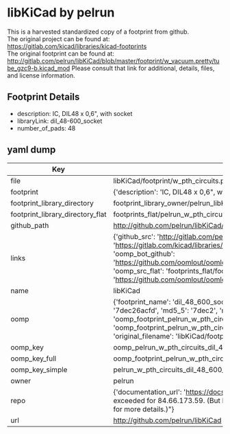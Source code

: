 # libKiCad by pelrun  
This is a harvested standardized copy of a footprint from github.  
The original project can be found at:  
https://gitlab.com/kicad/libraries/kicad-footprints  
The original footprint can be found at:
http://gitlab.com/pelrun/libKiCad/blob/master/footprint/w_vacuum.pretty/tube_gzc9-b.kicad_mod
Please consult that link for additional, details, files, and license information.  
## Footprint Details
* description: IC, DIL48 x 0,6", with socket  
* libraryLink: dil_48-600_socket  
* number_of_pads: 48  
## yaml dump  
| Key | Value |  
| --- | --- |  
| file | libKiCad/footprint/w_pth_circuits.pretty/dil_48-600_socket.kicad_mod |  
| footprint | {'description': 'IC, DIL48 x 0,6", with socket', 'libraryLink': 'dil_48-600_socket', 'number_of_pads': 48} |  
| footprint_library_directory | footprint_library_owner/pelrun_libKiCad |  
| footprint_library_directory_flat | footprints_flat/pelrun_w_pth_circuits_dil_48_600_socket/working |  
| github_path | http://github.com/pelrun/libKiCad/blob/master/footprint/w_pth_circuits.pretty/dil_48-600_socket.kicad_mod |  
| links | {'github_src': 'http://gitlab.com/pelrun/libKiCad/blob/master/footprint/w_vacuum.pretty/tube_gzc9-b.kicad_mod', 'github_src_repo': 'https://gitlab.com/kicad/libraries/kicad-footprints', 'oomp_bot': 'footprints/pelrun_w_pth_circuits_dil_48_600_socket/working', 'oomp_bot_github': 'https://github.com/oomlout/oomlout_oomp_footprint_bot/tree/main/footprints/pelrun_w_pth_circuits_dil_48_600_socket/working', 'oomp_src_flat': 'footprints_flat/footprints_flat/pelrun_w_pth_circuits_dil_48_600_socket/working', 'oomp_src_flat_github': 'https://github.com/oomlout/oomlout_oomp_footprint_src/tree/main/footprints_flat/pelrun_w_pth_circuits_dil_48_600_socket/working'} |  
| name | libKiCad |  
| oomp | {'footprint_name': 'dil_48_600_socket', 'library_name': 'w_pth_circuits', 'md5': '7dec26acfd93bb149f66d47e84444c2f', 'md5_10': '7dec26acfd', 'md5_5': '7dec2', 'md5_6': '7dec26', 'oomp_key': 'oomp_pelrun_w_pth_circuits_dil_48_600_socket', 'oomp_key_extra': 'oomp_footprint_pelrun_w_pth_circuits_dil_48_600_socket', 'oomp_key_full': 'oomp_footprint_pelrun_w_pth_circuits_dil_48_600_socket_7dec26', 'oomp_key_simple': 'pelrun_w_pth_circuits_dil_48_600_socket', 'original_filename': 'libKiCad/footprint/w_pth_circuits.pretty/dil_48-600_socket.kicad_mod', 'owner_name': 'pelrun'} |  
| oomp_key | oomp_pelrun_w_pth_circuits_dil_48_600_socket |  
| oomp_key_full | oomp_footprint_pelrun_w_pth_circuits_dil_48_600_socket |  
| oomp_key_simple | pelrun_w_pth_circuits_dil_48_600_socket |  
| owner | pelrun |  
| repo | {'documentation_url': 'https://docs.github.com/rest/overview/resources-in-the-rest-api#rate-limiting', 'message': "API rate limit exceeded for 84.66.173.59. (But here's the good news: Authenticated requests get a higher rate limit. Check out the documentation for more details.)"} |  
| url | http://github.com/pelrun/libKiCad |  

